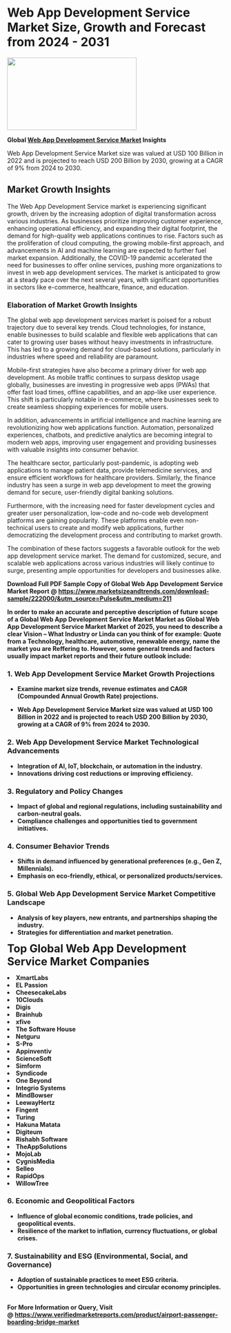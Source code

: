 <H1>Web App Development Service Market Size, Growth and Forecast from 2024 - 2031</H1><img class="aligncenter size-medium wp-image-584254" src="https://thirdeyenews.in/wp-content/uploads/2024/09/Global-Market-Research-300x168.jpeg" alt="" width="300" height="168" /><p><strong>Global&nbsp;<a href="https://www.marketsizeandtrends.com/download-sample/222000/&amp;utm_source=Pulse&amp;utm_medium=211">Web App Development Service Market</a> Insights</strong></p><p>Web App Development Service Market size was valued at USD 100 Billion in 2022 and is projected to reach USD 200 Billion by 2030, growing at a CAGR of 9% from 2024 to 2030.</p><p><h2>Market Growth Insights</h2> <p>The Web App Development Service market is experiencing significant growth, driven by the increasing adoption of digital transformation across various industries. As businesses prioritize improving customer experience, enhancing operational efficiency, and expanding their digital footprint, the demand for high-quality web applications continues to rise. Factors such as the proliferation of cloud computing, the growing mobile-first approach, and advancements in AI and machine learning are expected to further fuel market expansion. Additionally, the COVID-19 pandemic accelerated the need for businesses to offer online services, pushing more organizations to invest in web app development services. The market is anticipated to grow at a steady pace over the next several years, with significant opportunities in sectors like e-commerce, healthcare, finance, and education.</p> <p><strong></strong></p> <h3>Elaboration of Market Growth Insights</h3> <p>The global web app development services market is poised for a robust trajectory due to several key trends. Cloud technologies, for instance, enable businesses to build scalable and flexible web applications that can cater to growing user bases without heavy investments in infrastructure. This has led to a growing demand for cloud-based solutions, particularly in industries where speed and reliability are paramount.</p> <p>Mobile-first strategies have also become a primary driver for web app development. As mobile traffic continues to surpass desktop usage globally, businesses are investing in progressive web apps (PWAs) that offer fast load times, offline capabilities, and an app-like user experience. This shift is particularly notable in e-commerce, where businesses seek to create seamless shopping experiences for mobile users.</p> <p>In addition, advancements in artificial intelligence and machine learning are revolutionizing how web applications function. Automation, personalized experiences, chatbots, and predictive analytics are becoming integral to modern web apps, improving user engagement and providing businesses with valuable insights into consumer behavior.</p> <p>The healthcare sector, particularly post-pandemic, is adopting web applications to manage patient data, provide telemedicine services, and ensure efficient workflows for healthcare providers. Similarly, the finance industry has seen a surge in web app development to meet the growing demand for secure, user-friendly digital banking solutions.</p> <p>Furthermore, with the increasing need for faster development cycles and greater user personalization, low-code and no-code web development platforms are gaining popularity. These platforms enable even non-technical users to create and modify web applications, further democratizing the development process and contributing to market growth.</p> <p>The combination of these factors suggests a favorable outlook for the web app development service market. The demand for customized, secure, and scalable web applications across various industries will likely continue to surge, presenting ample opportunities for developers and businesses alike.</p> <p><strong></p><p><span class=""><strong>Download Full PDF Sample Copy of Global Web App Development Service Market Report</strong> @ <a href="https://www.marketsizeandtrends.com/download-sample/222000/&amp;utm_source=Pulse&amp;utm_medium=211" target="_blank">https://www.marketsizeandtrends.com/download-sample/222000/&amp;utm_source=Pulse&amp;utm_medium=211</a></span></p><p>In order to make an accurate and perceptive description of future scope of a Global&nbsp;Web App Development Service Market Market as Global&nbsp;Web App Development Service Market Market of 2025, you need to describe a clear Vision &ndash; What Industry or Linda can you think of for example: Quote from a Technology, healthcare, automotive, renewable energy, name the market you are Reffering to. However, some general trends and factors usually impact market reports and their future outlook include:</p><h3>1.&nbsp;<strong>Web App Development Service Market Growth Projections</strong></h3><ul><li>Examine market size trends, revenue estimates and CAGR (Compounded Annual Growth Rate) projections.</li><li><p>Web App Development Service Market size was valued at USD 100 Billion in 2022 and is projected to reach USD 200 Billion by 2030, growing at a CAGR of 9% from 2024 to 2030.</p></li></ul><h3>2.&nbsp;<strong>Web App Development Service Market Technological Advancements</strong></h3><ul><li>Integration of AI, IoT, blockchain, or automation in the industry.</li><li>Innovations driving cost reductions or improving efficiency.</li></ul><h3>3.&nbsp;<strong>Regulatory and Policy Changes</strong></h3><ul><li>Impact of global and regional regulations, including sustainability and carbon-neutral goals.</li><li>Compliance challenges and opportunities tied to government initiatives.</li></ul><h3>4.&nbsp;<strong>Consumer Behavior Trends</strong></h3><ul><li>Shifts in demand influenced by generational preferences (e.g., Gen Z, Millennials).</li><li>Emphasis on eco-friendly, ethical, or personalized products/services.</li></ul><h3>5.&nbsp;<strong>Global Web App Development Service Market Competitive Landscape</strong></h3><ul><li>Analysis of key players, new entrants, and partnerships shaping the industry.</li><li>Strategies for differentiation and market penetration.</li></ul><p data-pm-slice="1 1 []"><span style="color: inherit; font-family: inherit; font-size: 25px;">Top Global Web App Development Service Market Companies</span></p><div class="" data-test-id=""><p><li>XmartLabs</li><li> EL Passion</li><li> CheesecakeLabs</li><li> 10Clouds</li><li> Digis</li><li> Brainhub</li><li> xfive</li><li> The Software House</li><li> Netguru</li><li> S-Pro</li><li> Appinventiv</li><li> ScienceSoft</li><li> Simform</li><li> Syndicode</li><li> One Beyond</li><li> Integrio Systems</li><li> MindBowser</li><li> LeewayHertz</li><li> Fingent</li><li> Turing</li><li> Hakuna Matata</li><li> Digiteum</li><li> Rishabh Software</li><li> TheAppSolutions</li><li> MojoLab</li><li> CygnisMedia</li><li> Selleo</li><li> RapidOps</li><li> WillowTree</li></p></div><h3>6.&nbsp;<strong>Economic and Geopolitical Factors</strong></h3><ul><li>Influence of global economic conditions, trade policies, and geopolitical events.</li><li>Resilience of the market to inflation, currency fluctuations, or global crises.</li></ul><h3>7.&nbsp;<strong>Sustainability and ESG (Environmental, Social, and Governance)</strong></h3><ul><li>Adoption of sustainable practices to meet ESG criteria.</li><li>Opportunities in green technologies and circular economy principles.</li></ul><h2><strong style="font-size: 14px;">For More Information or Query, Visit @&nbsp;</strong><a style="background-color: #ffffff; font-size: 14px;" href="https://www.marketsizeandtrends.com/report/web-app-development-service-market/" target="_blank">https://www.verifiedmarketreports.com/product/airport-passenger-boarding-bridge-market</a></h2>
